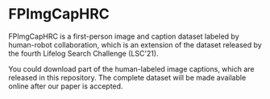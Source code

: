 # FPImgCapHRC

FPImgCapHRC is a first-person image and caption dataset labeled by human-robot collaboration, which is an extension of the dataset released by the fourth Lifelog Search Challenge (LSC'21).

You could download part of the human-labeled image captions, which are released in this repository. The complete dataset will be made available online after our paper is accepted.
